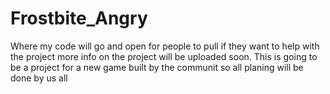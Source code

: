 # Frostbite_Angry
Where my code will go and open for people to pull if they want to help with the project more info on the project will be uploaded soon.
This is going to be a project for a new game built by the communit so all planing will be done by us all
